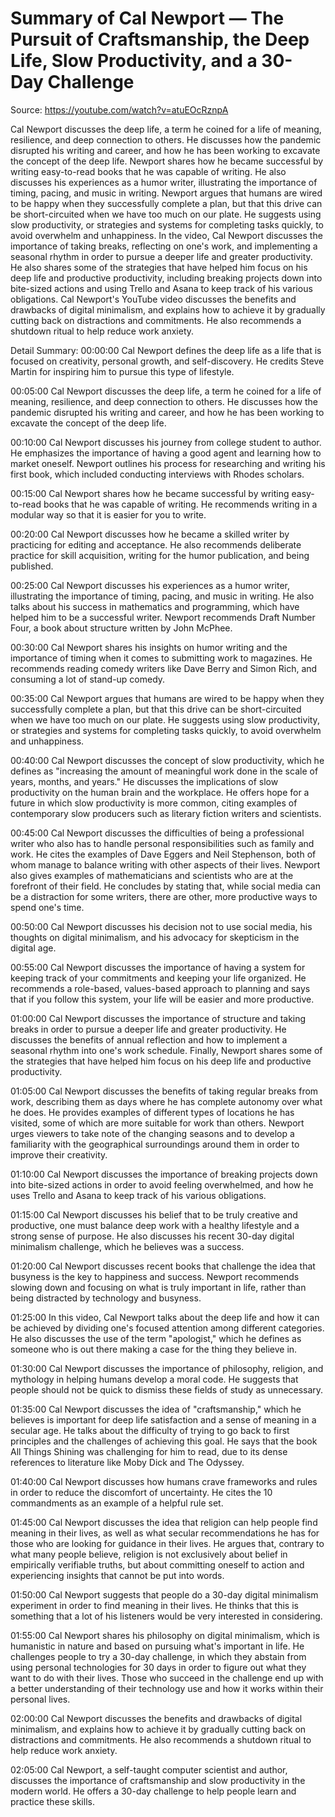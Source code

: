 # Summary of Cal Newport — The Pursuit of Craftsmanship, the Deep Life, Slow Productivity, and a 30-Day Challenge

Source: https://youtube.com/watch?v=atuEOcRznpA

Cal Newport discusses the deep life, a term he coined for a life of meaning, resilience, and deep connection to others. He discusses how the pandemic disrupted his writing and career, and how he has been working to excavate the concept of the deep life. Newport shares how he became successful by writing easy-to-read books that he was capable of writing. He also discusses his experiences as a humor writer, illustrating the importance of timing, pacing, and music in writing. Newport argues that humans are wired to be happy when they successfully complete a plan, but that this drive can be short-circuited when we have too much on our plate. He suggests using slow productivity, or strategies and systems for completing tasks quickly, to avoid overwhelm and unhappiness.
In the video, Cal Newport discusses the importance of taking breaks, reflecting on one's work, and implementing a seasonal rhythm in order to pursue a deeper life and greater productivity. He also shares some of the strategies that have helped him focus on his deep life and productive productivity, including breaking projects down into bite-sized actions and using Trello and Asana to keep track of his various obligations.
Cal Newport's YouTube video discusses the benefits and drawbacks of digital minimalism, and explains how to achieve it by gradually cutting back on distractions and commitments. He also recommends a shutdown ritual to help reduce work anxiety.

Detail Summary: 
00:00:00
Cal Newport defines the deep life as a life that is focused on creativity, personal growth, and self-discovery. He credits Steve Martin for inspiring him to pursue this type of lifestyle.

00:05:00
Cal Newport discusses the deep life, a term he coined for a life of meaning, resilience, and deep connection to others. He discusses how the pandemic disrupted his writing and career, and how he has been working to excavate the concept of the deep life.

00:10:00
Cal Newport discusses his journey from college student to author. He emphasizes the importance of having a good agent and learning how to market oneself. Newport outlines his process for researching and writing his first book, which included conducting interviews with Rhodes scholars.

00:15:00
Cal Newport shares how he became successful by writing easy-to-read books that he was capable of writing. He recommends writing in a modular way so that it is easier for you to write.

00:20:00
Cal Newport discusses how he became a skilled writer by practicing for editing and acceptance. He also recommends deliberate practice for skill acquisition, writing for the humor publication, and being published.

00:25:00
Cal Newport discusses his experiences as a humor writer, illustrating the importance of timing, pacing, and music in writing. He also talks about his success in mathematics and programming, which have helped him to be a successful writer. Newport recommends Draft Number Four, a book about structure written by John McPhee.

00:30:00
Cal Newport shares his insights on humor writing and the importance of timing when it comes to submitting work to magazines. He recommends reading comedy writers like Dave Berry and Simon Rich, and consuming a lot of stand-up comedy.

00:35:00
Cal Newport argues that humans are wired to be happy when they successfully complete a plan, but that this drive can be short-circuited when we have too much on our plate. He suggests using slow productivity, or strategies and systems for completing tasks quickly, to avoid overwhelm and unhappiness.

00:40:00
Cal Newport discusses the concept of slow productivity, which he defines as "increasing the amount of meaningful work done in the scale of years, months, and years." He discusses the implications of slow productivity on the human brain and the workplace. He offers hope for a future in which slow productivity is more common, citing examples of contemporary slow producers such as literary fiction writers and scientists.

00:45:00
Cal Newport discusses the difficulties of being a professional writer who also has to handle personal responsibilities such as family and work. He cites the examples of Dave Eggers and Neil Stephenson, both of whom manage to balance writing with other aspects of their lives. Newport also gives examples of mathematicians and scientists who are at the forefront of their field. He concludes by stating that, while social media can be a distraction for some writers, there are other, more productive ways to spend one's time.

00:50:00
Cal Newport discusses his decision not to use social media, his thoughts on digital minimalism, and his advocacy for skepticism in the digital age.

00:55:00
Cal Newport discusses the importance of having a system for keeping track of your commitments and keeping your life organized. He recommends a role-based, values-based approach to planning and says that if you follow this system, your life will be easier and more productive.

01:00:00
Cal Newport discusses the importance of structure and taking breaks in order to pursue a deeper life and greater productivity. He discusses the benefits of annual reflection and how to implement a seasonal rhythm into one's work schedule. Finally, Newport shares some of the strategies that have helped him focus on his deep life and productive productivity.

01:05:00
Cal Newport discusses the benefits of taking regular breaks from work, describing them as days where he has complete autonomy over what he does. He provides examples of different types of locations he has visited, some of which are more suitable for work than others. Newport urges viewers to take note of the changing seasons and to develop a familiarity with the geographical surroundings around them in order to improve their creativity.

01:10:00
Cal Newport discusses the importance of breaking projects down into bite-sized actions in order to avoid feeling overwhelmed, and how he uses Trello and Asana to keep track of his various obligations.

01:15:00
Cal Newport discusses his belief that to be truly creative and productive, one must balance deep work with a healthy lifestyle and a strong sense of purpose. He also discusses his recent 30-day digital minimalism challenge, which he believes was a success.

01:20:00
Cal Newport discusses recent books that challenge the idea that busyness is the key to happiness and success. Newport recommends slowing down and focusing on what is truly important in life, rather than being distracted by technology and busyness.

01:25:00
In this video, Cal Newport talks about the deep life and how it can be achieved by dividing one's focused attention among different categories. He also discusses the use of the term "apologist," which he defines as someone who is out there making a case for the thing they believe in.

01:30:00
Cal Newport discusses the importance of philosophy, religion, and mythology in helping humans develop a moral code. He suggests that people should not be quick to dismiss these fields of study as unnecessary.

01:35:00
Cal Newport discusses the idea of "craftsmanship," which he believes is important for deep life satisfaction and a sense of meaning in a secular age. He talks about the difficulty of trying to go back to first principles and the challenges of achieving this goal. He says that the book All Things Shining was challenging for him to read, due to its dense references to literature like Moby Dick and The Odyssey.

01:40:00
Cal Newport discusses how humans crave frameworks and rules in order to reduce the discomfort of uncertainty. He cites the 10 commandments as an example of a helpful rule set.

01:45:00
Cal Newport discusses the idea that religion can help people find meaning in their lives, as well as what secular recommendations he has for those who are looking for guidance in their lives. He argues that, contrary to what many people believe, religion is not exclusively about belief in empirically verifiable truths, but about committing oneself to action and experiencing insights that cannot be put into words.

01:50:00
Cal Newport suggests that people do a 30-day digital minimalism experiment in order to find meaning in their lives. He thinks that this is something that a lot of his listeners would be very interested in considering.

01:55:00
Cal Newport shares his philosophy on digital minimalism, which is humanistic in nature and based on pursuing what's important in life. He challenges people to try a 30-day challenge, in which they abstain from using personal technologies for 30 days in order to figure out what they want to do with their lives. Those who succeed in the challenge end up with a better understanding of their technology use and how it works within their personal lives.

02:00:00
Cal Newport discusses the benefits and drawbacks of digital minimalism, and explains how to achieve it by gradually cutting back on distractions and commitments. He also recommends a shutdown ritual to help reduce work anxiety.

02:05:00
Cal Newport, a self-taught computer scientist and author, discusses the importance of craftsmanship and slow productivity in the modern world. He offers a 30-day challenge to help people learn and practice these skills.

